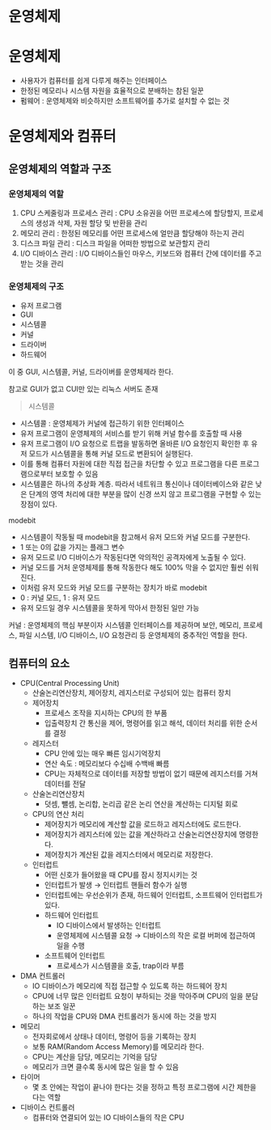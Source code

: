 # 운영체제

# 운영체제

- 사용자가 컴퓨터를 쉽게 다루게 해주는 인터페이스
- 한정된 메모리나 시스템 자원을 효율적으로 분배하는 참된 일꾼
- 펌웨어 : 운영체제와 비슷하지만 소프트웨어를 추가로 설치할 수 없는 것

# 운영체제와 컴퓨터

## 운영체제의 역할과 구조

### 운영체제의 역할

1. CPU 스케줄링과 프로세스 관리 : CPU 소유권을 어떤 프로세스에 할당할지, 프로세스의 생성과 삭제, 자원 할당 및 반환을 관리
2. 메모리 관리 : 한정된 메모리를 어떤 프로세스에 얼만큼 할당해야 하는지 관리
3. 디스크 파일 관리 : 디스크 파일을 어떠한 방법으로 보관할지 관리
4. I/O 디바이스 관리 : I/O 디바이스들인 마우스, 키보드와 컴퓨터 간에 데이터를 주고받는 것을 관리

### 운영체제의 구조

- 유저 프로그램
- GUI
- 시스템콜
- 커널
- 드라이버
- 하드웨어

이 중 GUI, 시스템콜, 커널, 드라이버를 운영체제라 한다.

참고로 GUI가 없고 CUI만 있는 리눅스 서버도 존재

> 시스템콜

- 시스템콜 : 운영체제가 커널에 접근하기 위한 인터페이스
- 유저 프로그램이 운영체제의 서비스를 받기 위해 커널 함수를 호출할 때 사용
- 유저 프로그램이 I/O 요청으로 트랩을 발동하면 올바른 I/O 요청인지 확인한 후 유저 모드가 시스템콜을 통해 커널 모드로 변환되어 실행된다.
- 이를 통해 컴퓨터 자원에 대한 직접 접근을 차단할 수 있고 프로그램을 다른 프로그램으로부터 보호할 수 있음
- 시스템콜은 하나의 추상화 계층. 따라서 네트워크 통신이나 데이터베이스와 같은 낮은 단계의 영역 처리에 대한 부분을 많이 신경 쓰지 않고 프로그램을 구현할 수 있는 장점이 있다.

modebit

- 시스템콜이 작동될 때 modebit을 참고해서 유저 모드와 커널 모드를 구분한다.
- 1 또는 0의 값을 가지는 플래그 변수
- 유저 모드로 I/O 디바이스가 작동된다면 악의적인 공격자에게 노출될 수 있다.
- 커널 모드를 거처 운영체제를 통해 작동한다 해도 100% 막을 수 없지만 훨씬 쉬워진다.
- 이처럼 유저 모드와 커널 모드를 구분하는 장치가 바로 modebit
- 0 : 커널 모드, 1 : 유저 모드
- 유저 모드일 경우 시스템콜을 못하게 막아서 한정된 일만 가능

커널 : 운영체제의 핵심 부분이자 시스템콜 인터페이스를 제공하며 보안, 메모리, 프로세스, 파일 시스템, I/O 디바이스, I/O 요청관리 등 운영체제의 중추적인 역할을 한다.

## 컴퓨터의 요소

- CPU(Central Processing Unit)
  - 산술논리연산장치, 제어장치, 레지스터로 구성되어 있는 컴퓨터 장치
  - 제어장치
    - 프로세스 조작을 지시하는 CPU의 한 부품
    - 입출력장치 간 통신을 제어, 명령어를 읽고 해석, 데이터 처리를 위한 순서를 결정
  - 레지스터
    - CPU 안에 있는 매우 빠른 임시기억장치
    - 연산 속도 : 메모리보다 수십배 수백배 빠름
    - CPU는 자체적으로 데이터를 저장할 방법이 없기 때문에 레지스터를 거쳐 데이터를 전달
  - 산술논리연산장치
    - 덧셈, 뺄셈, 논리합, 논리곱 같은 논리 연산을 계산하는 디지털 회로
  - CPU의 연산 처리
    - 제어장치가 메모리에 계산할 값을 로드하고 레지스터에도 로드한다.
    - 제어장치가 레지스터에 있는 값을 계산하라고 산술논리연산장치에 명령한다.
    - 제어장치가 계산된 값을 레지스터에서 메모리로 저장한다.
  - 인터럽트
    - 어떤 신호가 들어왔을 때 CPU를 잠시 정지시키는 것
    - 인터럽트가 발생 → 인터럽트 핸들러 함수가 실행
    - 인터럽트에는 우선순위가 존재, 하드웨어 인터럽트, 소프트웨어 인터럽트가 있다.
    - 하드웨어 인터럽트
      - IO 디바이스에서 발생하는 인터럽트
      - 운영체제에 시스템콜 요청 → 디바이스의 작은 로컬 버퍼에 접근하여 일을 수행
    - 소프트웨어 인터럽트
      - 프로세스가 시스템콜을 호출, trap이라 부름
- DMA 컨트롤러
  - IO 디바이스가 메모리에 직접 접근할 수 있도록 하는 하드웨어 장치
  - CPU에 너무 많은 인터럽트 요청이 부하되는 것을 막아주며 CPU의 일을 분담하는 보조 일꾼
  - 하나의 작업을 CPU와 DMA 컨트롤러가 동시에 하는 것을 방지
- 메모리
  - 전자회로에서 상태나 데이터, 명령어 등을 기록하는 장치
  - 보통 RAM(Random Access Memory)를 메모리라 한다.
  - CPU는 계산을 담당, 메모리는 기억을 담당
  - 메모리가 크면 클수록 동시에 많은 일을 할 수 있음
- 타이머
  - 몇 초 안에는 작업이 끝나야 한다는 것을 정하고 특정 프로그램에 시간 제한을 다는 역할
- 디바이스 컨트롤러
  - 컴퓨터와 연결되어 있는 IO 디바이스들의 작은 CPU
